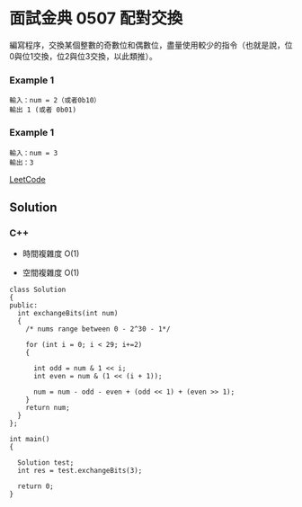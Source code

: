 # 面試金典 0507 配對交換

編寫程序，交換某個整數的奇數位和偶數位，盡量使用較少的指令（也就是說，位0與位1交換，位2與位3交換，以此類推）。

### Example 1
```
輸入：num = 2（或者0b10）
輸出 1 (或者 0b01)
```

### Example 1
```
輸入：num = 3
輸出：3
```

[LeetCode](https://leetcode-cn.com/problems/exchange-lcci/)

## Solution  

### C++

* 時間複雜度 O(1) 

* 空間複雜度 O(1) 

```
class Solution
{
public:
  int exchangeBits(int num)
  {
    /* nums range between 0 - 2^30 - 1*/

    for (int i = 0; i < 29; i+=2)
    {

      int odd = num & 1 << i;
      int even = num & (1 << (i + 1));

      num = num - odd - even + (odd << 1) + (even >> 1);
    }
    return num;
  }
};

int main()
{

  Solution test;
  int res = test.exchangeBits(3);

  return 0;
}
```